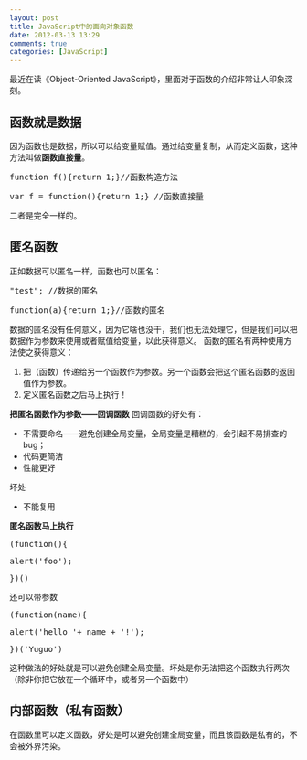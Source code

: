 ```yaml
---
layout: post
title: JavaScript中的面向对象函数
date: 2012-03-13 13:29
comments: true
categories: [JavaScript]
---
```

最近在读《Object-Oriented JavaScript》，里面对于函数的介绍非常让人印象深刻。
<h2>函数就是数据</h2>
因为函数也是数据，所以可以给变量赋值。通过给变量复制，从而定义函数，这种方法叫做<strong>函数直接量</strong>。
<pre>function f(){return 1;}//函数构造方法</pre>
<pre>var f = function(){return 1;} //函数直接量</pre>
二者是完全一样的。
<h2>匿名函数</h2>
正如数据可以匿名一样，函数也可以匿名：
<pre>"test"; //数据的匿名</pre>
<pre>function(a){return 1;}//函数的匿名</pre>
数据的匿名没有任何意义，因为它啥也没干，我们也无法处理它，但是我们可以把数据作为参数来使用或者赋值给变量，以此获得意义。
函数的匿名有两种使用方法使之获得意义：
<ol>
	<li>把（函数）传递给另一个函数作为参数。另一个函数会把这个匿名函数的返回值作为参数。</li>
	<li>定义匿名函数之后马上执行！</li>
</ol>
<strong>把匿名函数作为参数——回调函数</strong>
回调函数的好处有：
<ul>
	<li>不需要命名——避免创建全局变量，全局变量是糟糕的，会引起不易排查的bug；</li>
	<li>代码更简洁</li>
	<li>性能更好</li>
</ul>
坏处
<ul>
	<li>不能复用</li>
</ul>
<strong>匿名函数马上执行</strong>
<pre>(function(){</pre>
<pre>alert('foo');</pre>
<pre>})()</pre>
还可以带参数
<pre>(function(name){</pre>
<pre>alert('hello '+ name + '!');</pre>
<pre>})('Yuguo')</pre>
这种做法的好处就是可以避免创建全局变量。坏处是你无法把这个函数执行两次（除非你把它放在一个循环中，或者另一个函数中）
<h2>内部函数（私有函数）</h2>
在函数里可以定义函数，好处是可以避免创建全局变量，而且该函数是私有的，不会被外界污染。
